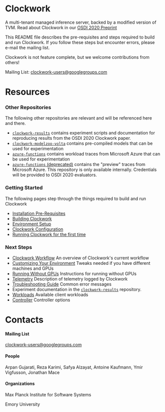 # Clockwork

A multi-tenant managed inference server, backed by a modified version of TVM.  Read about Clockwork in our [OSDI 2020 Preprint](https://arxiv.org/pdf/2006.02464.pdf)

This README file describes the pre-requisites and steps required to build and run Clockwork.  If you follow these steps but encounter errors, please e-mail the mailing list.

Clockwork is not feature complete, but we welcome contributions from others!

Mailing List: clockwork-users@googlegroups.com

# Resources

### Other Repositories

The following other repositories are relevant and will be referenced here and there.

* [`clockwork-results`](https://gitlab.mpi-sws.org/cld/ml/clockwork-results) contains experiment scripts and documentation for reproducing results from the OSDI 2020 Clockwork paper.
* [`clockwork-modelzoo-volta`](https://gitlab.mpi-sws.org/cld/ml/clockwork-modelzoo-volta) contains pre-compiled models that can be used for experimentation
* [`azure-functions`](https://gitlab.mpi-sws.org/cld/trace-datasets/azure-functions) contains workload traces from Microsoft Azure that can be used for experimentation
* [`azure-functions` (deprecated)](https://gitlab.mpi-sws.org/cld-private/datasets/azure-functions) contains the "preview" traces from Microsoft Azure.  This repository is only available internally.  Credentials will be provided to OSDI 2020 evaluators.

### Getting Started

The following pages step through the things required to build and run Clockwork

* [Installation Pre-Requisites](docs/prerequisites.md)
* [Building Clockwork](docs/building.md)
* [Environment Setup](docs/environment.md)
* [Clockwork Configuration](docs/configuration.md)
* [Running Clockwork for the first time](docs/firstrun.md)

### Next Steps
* [Clockwork Workflow](docs/workflow.md) An overview of Clockwork's current workflow
* [Customizing Your Environment](docs/customizing.md) Tweaks needed if you have different machines and GPUs
* [Running Without GPUs](docs/withoutgpus.md) Instructions for running without GPUs
* [Telemetry](docs/telemetry.md) Description of telemetry logged by Clockwork
* [Troubleshooting Guide](docs/troubleshooting.md) Common error messages
* Experiment documentation in the [`clockwork-results`](https://gitlab.mpi-sws.org/cld/ml/clockwork-results) repository.
* [Workloads](docs/workloads.md) Available client workloads
* [Controller](docs/controller.md) Controller options

# Contacts

#### Mailing List

clockwork-users@googlegroups.com

#### People
Arpan Gujarati, Reza Karimi, Safya Alzayat, Antoine Kaufmann, Ymir Vigfusson, Jonathan Mace

#### Organizations

Max Planck Institute for Software Systems

Emory University
